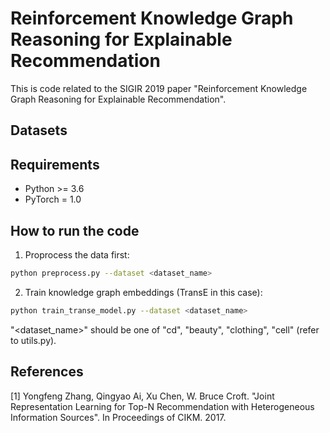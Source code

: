 # Reinforcement Knowledge Graph Reasoning for Explainable Recommendation
This is code related to the SIGIR 2019 paper "Reinforcement Knowledge Graph Reasoning for Explainable Recommendation".


## Datasets


## Requirements
- Python >= 3.6
- PyTorch = 1.0


## How to run the code
1. Proprocess the data first:
```bash
python preprocess.py --dataset <dataset_name>
```
2. Train knowledge graph embeddings (TransE in this case):
```bash
python train_transe_model.py --dataset <dataset_name>
```
"<dataset_name>" should be one of "cd", "beauty", "clothing", "cell" (refer to utils.py).


## References
[1] Yongfeng Zhang, Qingyao Ai, Xu Chen, W. Bruce Croft. "Joint Representation Learning for Top-N Recommendation with Heterogeneous Information Sources". In Proceedings of CIKM. 2017.
